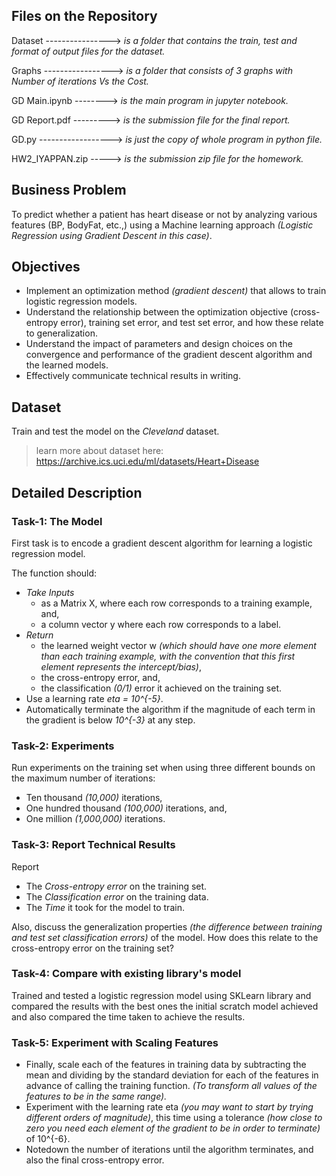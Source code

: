 ## Files on the Repository

  Dataset ----------------> *is a folder that contains the train, test and format of output files for the dataset.*

  Graphs  -----------------> *is a folder that consists of 3 graphs with Number of iterations Vs the Cost.*

  GD Main.ipynb  --------> *is the main program in jupyter notebook.*
  
  GD Report.pdf ---------> *is the submission file for the final report.*

  GD.py ------------------> *is just the copy of whole program in python file.*

  HW2_IYAPPAN.zip -----> *is the submission zip file for the homework.*

## Business Problem

To predict whether a patient has heart disease or not by analyzing various features (BP, BodyFat, etc.,) using a Machine learning approach *(Logistic Regression using Gradient Descent in this case)*.

## Objectives

* Implement an optimization method *(gradient descent)* that allows to train logistic regression models. 
* Understand the relationship between the optimization objective (cross-entropy error), training set error, and test set error, and how these relate to generalization.
* Understand the impact of parameters and design choices on the convergence and performance of the gradient descent algorithm and the learned models.
* Effectively communicate technical results in writing. 

## Dataset

Train and test the model on the *Cleveland* dataset. 

> learn more about dataset here: https://archive.ics.uci.edu/ml/datasets/Heart+Disease

## Detailed Description

### Task-1: The Model

First task is to encode a gradient descent algorithm for learning a logistic regression model. 

The function should:
  - *Take Inputs*
    - as a Matrix X, where each row corresponds to a training example, and, 
    - a column vector y where each row corresponds to a label.
  - *Return*
    - the learned weight vector w *(which should have one more element than each training example, with the convention that this first element represents the intercept/bias)*, 
    - the cross-entropy error, and,
    - the classification *(0/1)* error it achieved on the training set. 
  - Use a learning rate *eta = 10^{-5}*.
  - Automatically terminate the algorithm if the magnitude of each term in the gradient is below *10^{-3}* at any step.

### Task-2: Experiments

Run experiments on the training set when using three different bounds on the maximum number of iterations: 
- Ten thousand *(10,000)* iterations, 
- One hundred thousand *(100,000)* iterations, and,
- One million *(1,000,000)* iterations. 

### Task-3: Report Technical Results

Report 
  - The *Cross-entropy error* on the training set. 
  - The *Classification error* on the training data.
  - The *Time* it took for the model to train. 

Also, discuss the generalization properties *(the difference between training and test set classification errors)* of the model. How does this relate to the cross-entropy error on the training set?

### Task-4: Compare with existing library's model

Trained and tested a logistic regression model using SKLearn library and compared the results with the best ones the initial scratch model achieved and also compared the time taken to achieve the results.

### Task-5: Experiment with Scaling Features

  - Finally, scale each of the features in training data by subtracting the mean and dividing by the standard deviation for each of the features in advance of calling the training function. *(To transform all values of the features to be in the same range).*
  - Experiment with the learning rate eta *(you may want to start by trying different orders of magnitude)*, this time using a tolerance *(how close to zero you need each element of the gradient to be in order to terminate)* of 10^{-6}. 
  - Notedown the number of iterations until the algorithm terminates, and also the final cross-entropy error.
